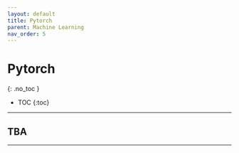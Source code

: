 ```yaml
---
layout: default
title: Pytorch
parent: Machine Learning
nav_order: 5
---
```


# Pytorch
{: .no_toc }




- TOC
{:toc}

---
## TBA
    

---